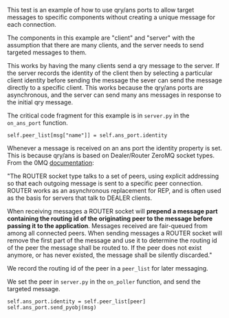 This test is an example of how to use qry/ans ports to allow target messages to specific components without creating a unique message for each connection. 

The components in this example are "client" and "server" with the assumption that there are many clients, and the server needs to send targeted messages to them. 

This works by having the many clients send a qry message to the server. If the server records the identity of the client then by selecting a particular client identity before sending the message the sever can send the message directly to a specific client. This works because the qry/ans ports are asynchronous, and the server can send many ans messages in response to the initial qry message.  

The critical code fragment for this example is in `server.py` in the `on_ans_port` function.

```
self.peer_list[msg["name"]] = self.ans_port.identity
```

Whenever a message is received on an ans port the identity property is set. This is because qry/ans is based on Dealer/Router ZeroMQ socket types. From the 0MQ [documentation](https://zeromq.org/socket-api/): 

"The ROUTER socket type talks to a set of peers, using explicit addressing so that each outgoing message is sent to a specific peer connection. ROUTER works as an asynchronous replacement for REP, and is often used as the basis for servers that talk to DEALER clients.

When receiving messages a ROUTER socket will **prepend a message part containing the routing id of the originating peer to the message before passing it to the application**. Messages received are fair-queued from among all connected peers. When sending messages a ROUTER socket will remove the first part of the message and use it to determine the routing id of the peer the message shall be routed to. If the peer does not exist anymore, or has never existed, the message shall be silently discarded."

We record the routing id of the peer in a `peer_list` for later messaging. 

We set the peer in `server.py` in the `on_poller` function, and send the targeted message. 

```
self.ans_port.identity = self.peer_list[peer]
self.ans_port.send_pyobj(msg)
```
